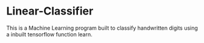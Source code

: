 # Linear-Classifier
This is a Machine Learning program built to classify handwritten digits using a inbuilt tensorflow function learn.
